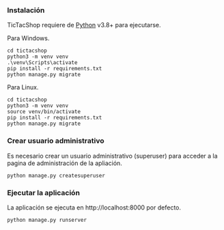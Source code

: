### Instalación

TicTacShop requiere de [Python](https://www.python.org/downloads/release/python-380/) v3.8+ para ejecutarse.

Para Windows.

```
cd tictacshop
python3 -m venv venv
.\venv\Scripts\activate
pip install -r requirements.txt
python manage.py migrate
```

Para Linux.

```
cd tictacshop
python3 -m venv venv
source venv/bin/activate
pip install -r requirements.txt
python manage.py migrate
```


### Crear usuario administrativo

Es necesario crear un usuario administrativo (superuser) para acceder a la pagina de administración de la apliación.

```
python manage.py createsuperuser
```


### Ejecutar la aplicación

La aplicación se ejecuta en http://localhost:8000 por defecto.

```
python manage.py runserver
```
